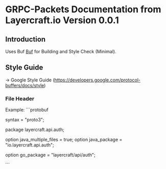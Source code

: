 # GRPC-Packets Documentation from Layercraft.io Version 0.0.1

## Introduction

Uses Buf [Buf](https://buf.build/) for Building and Style Check (Minimal).


## Style Guide

-> Google Style Guide (https://developers.google.com/protocol-buffers/docs/style)


### File Header


Example:
´´´protobuf

syntax = "proto3";

package layercraft.api.auth;

option java_multiple_files = true;
option java_package = "io.layercraft.api.auth";

option go_package = "layercraft/api/auth";

´´´


